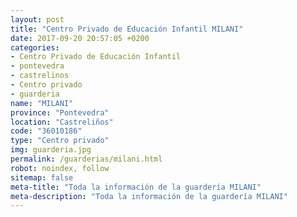 ```yaml
---
layout: post
title: "Centro Privado de Educación Infantil MILANI"
date: 2017-09-20 20:57:05 +0200
categories:
- Centro Privado de Educación Infantil
- pontevedra
- castrelinos
- Centro privado
- guarderia
name: "MILANI"
province: "Pontevedra"
location: "Castreliños"
code: "36010186"
type: "Centro privado"
img: guarderia.jpg
permalink: /guarderias/milani.html
robot: noindex, follow
sitemap: false
meta-title: "Toda la información de la guardería MILANI"
meta-description: "Toda la información de la guardería MILANI"
---
```

